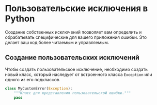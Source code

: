 # Пользовательские исключения в Python

Создание собственных исключений позволяет вам определить и обрабатывать специфические для вашего приложения ошибки. Это делает ваш код более читаемым и управляемым.

## Создание пользовательских исключений

Чтобы создать пользовательское исключение, необходимо создать новый класс, который наследует от встроенного класса `Exception` или одного из его подклассов.

```python
class MyCustomError(Exception):
    """Класс для представления пользовательской ошибки."""
    pass
```